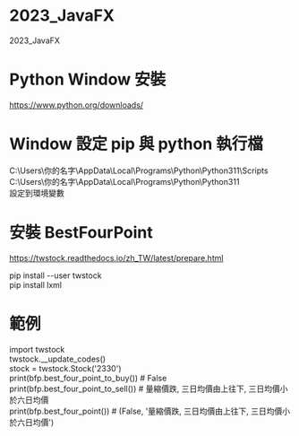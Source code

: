 # 2023_JavaFX
2023_JavaFX

# Python Window 安裝
https://www.python.org/downloads/

# Window 設定 pip 與 python 執行檔
C:\Users\你的名字\AppData\Local\Programs\Python\Python311\Scripts<br>
C:\Users\你的名字\AppData\Local\Programs\Python\Python311<br>
設定到環境變數<br>

# 安裝 BestFourPoint
https://twstock.readthedocs.io/zh_TW/latest/prepare.html

pip install --user twstock<br>
pip install lxml

# 範例
import twstock<br>
twstock.__update_codes()<br>
stock = twstock.Stock('2330')<br>
print(bfp.best_four_point_to_buy())  # False<br>
print(bfp.best_four_point_to_sell()) # 量縮價跌, 三日均價由上往下, 三日均價小於六日均價<br>
print(bfp.best_four_point())  # (False, '量縮價跌, 三日均價由上往下, 三日均價小於六日均價')<br>
